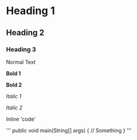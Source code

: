 # Heading 1
## Heading 2
### Heading 3
Normal Text

__Bold 1__

**Bold 2**

_Italic 1_

*Italic 2*

Inline 'code'

'''
public void main(String[] args) {
  // Something
}
'''
